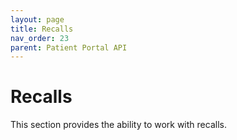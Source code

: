 ```yaml
---
layout: page
title: Recalls
nav_order: 23
parent: Patient Portal API
---
```


# Recalls


This section provides the ability to work with recalls.
